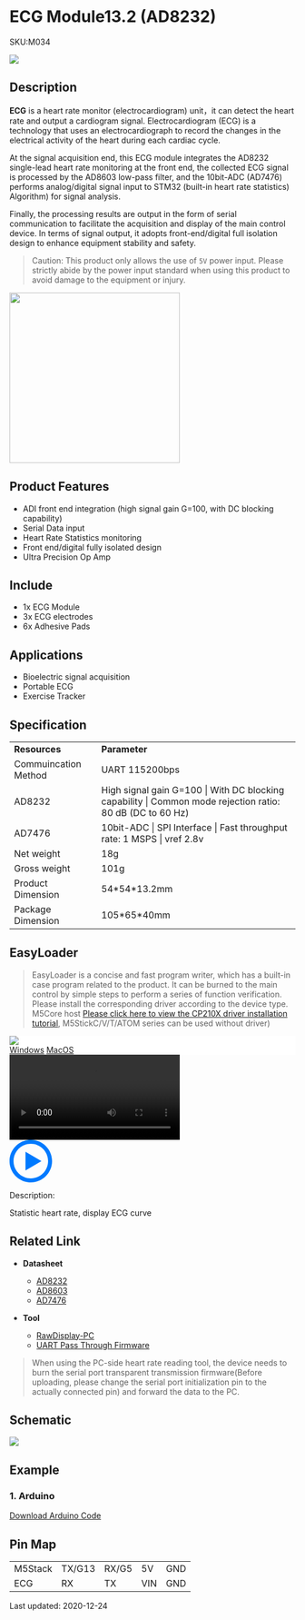 # ECG Module13.2 (AD8232)

<el-tag effect="plain">SKU:M034</el-tag>

<div class="product_pic"><img src="assets/img/product_pics/module/ecg/ecg_01.webp"></div>

## Description

**ECG** is a heart rate monitor (electrocardiogram) unit，it can detect the heart rate and output a cardiogram signal. Electrocardiogram (ECG) is a technology that uses an electrocardiograph to record the changes in the electrical activity of the heart during each cardiac cycle.

At the signal acquisition end, this ECG module integrates the AD8232 single-lead heart rate monitoring at the front end, the collected ECG signal is processed by the AD8603 low-pass filter, and the 10bit-ADC (AD7476) performs analog/digital signal input to STM32 (built-in heart rate statistics) Algorithm) for signal analysis.

Finally, the processing results are output in the form of serial communication to facilitate the acquisition and display of the main control device. In terms of signal output, it adopts front-end/digital full isolation design to enhance equipment stability and safety.

>Caution: This product only allows the use of `5V` power input. Please strictly abide by the power input standard when using this product to avoid damage to the equipment or injury.

<img src="assets/img/product_pics/module/ecg/ecg_02.webp" width="300px">

## Product Features

- ADI front end integration (high signal gain G=100, with DC blocking capability)
- Serial Data input
- Heart Rate Statistics monitoring
- Front end/digital fully isolated design
- Ultra Precision Op Amp

## Include

- 1x ECG Module
- 3x ECG electrodes
- 6x Adhesive Pads

## Applications

- Bioelectric signal acquisition
- Portable ECG
- Exercise Tracker

## Specification

<table>
   <tr style="font-weight:bold">
      <td>Resources</td>
      <td>Parameter</td>
   </tr>
   <tr>
      <td>Commuincation Method</td>
      <td>UART 115200bps</td>
   </tr>
   <tr>
      <td>AD8232</td>
      <td>High signal gain G=100 | With DC blocking capability | Common mode rejection ratio: 80 dB (DC to 60 Hz)</td>
   </tr>
   <tr>
      <td>AD7476</td>
      <td>10bit-ADC | SPI Interface | Fast throughput rate: 1 MSPS | vref 2.8v</td>
   </tr>
   <tr>
      <td>Net weight</td>
      <td>18g</td>
   </tr>
   <tr>
      <td>Gross weight</td>
      <td>101g</td>
   </tr>
   <tr>
      <td>Product Dimension</td>
      <td>54*54*13.2mm</td>
   </tr>
   <tr>
      <td>Package Dimension</td>
      <td>105*65*40mm</td>
   </tr>
 </table>


 ## EasyLoader

>EasyLoader is a concise and fast program writer, which has a built-in case program related to the product. It can be burned to the main control by simple steps to perform a series of function verification. Please install the corresponding driver according to the device type. M5Core host [Please click here to view the CP210X driver installation tutorial](en/arduino/arduino_development), M5StickC/V/T/ATOM series can be used without driver)

<div class="easyloader-box">
    <div style="background-color:white;">
        <div><img src="https://m5stack.oss-cn-shenzhen.aliyuncs.com/image/easyloader_intro.webp"></div>
        <div class="easyloader-btn">
            <a href="https://m5stack.oss-cn-shenzhen.aliyuncs.com/EasyLoader/Windows/MODULE/EasyLoader_ECG.exe">Windows</a>
            <a href="https://m5stack.oss-cn-shenzhen.aliyuncs.com/EasyLoader/MacOS/MODULE/EasyLoader_ECG_Module.dmg">MacOS</a>
        </div>
    </div>
    <div>
        <video id="example_video" controls>
            <source src="https://m5stack.oss-cn-shenzhen.aliyuncs.com/video/Product_example_video/Module/ECG.mp4">
        </video>
        <div class="easyloader-mask">
        <a>
            <svg id="play-btn" t="1583228776634" class="icon" viewBox="0 0 1024 1024" version="1.1" xmlns="http://www.w3.org/2000/svg" p-id="4152" width="75" height="75"><path d="M512 0C229.216 0 0 229.216 0 512s229.216 512 512 512 512-229.216 512-512S794.784 0 512 0z m0 928C282.24 928 96 741.76 96 512S282.24 96 512 96s416 186.24 416 416-186.24 416-416 416zM384 288l384 224-384 224z" p-id="4153" fill="#007aff"></path></svg></a>
            <p>Description:</p>
            <p>Statistic heart rate, display ECG curve</p>
        </div>
    </div>
</div>


## Related Link

- **Datasheet**
   - [AD8232](https://m5stack.oss-cn-shenzhen.aliyuncs.com/resource/docs/datasheet/module/AD8232_datasheet_en.pdf)
   - [AD8603](https://m5stack.oss-cn-shenzhen.aliyuncs.com/resource/docs/datasheet/module/AD8603_datasheet_en.pdf)
   - [AD7476](https://m5stack.oss-cn-shenzhen.aliyuncs.com/resource/docs/datasheet/module/AD7476_datasheet_en.pdf)

- **Tool**
   - [RawDisplay-PC](https://m5stack.oss-cn-shenzhen.aliyuncs.com/resource/software/RawDisplay.zip)
   - [UART Pass Through Firmware](https://github.com/m5stack/M5Stack/tree/master/examples/Advanced/Serial2)

>When using the PC-side heart rate reading tool, the device needs to burn the serial port transparent transmission firmware(Before uploading, please change the serial port initialization pin to the actually connected pin) and forward the data to the PC.

## Schematic

<img src = "assets/img/product_pics/module/ecg/ecg_sch.webp">

## Example

### 1. Arduino

[Download Arduino Code](https://github.com/m5stack/M5-ProductExampleCodes/tree/master/Module/ECG)

## Pin Map

<table>
 <tr><td>M5Stack</td><td>TX/G13</td><td>RX/G5</td><td>5V</td><td>GND</td></tr>
 <tr><td>ECG</td><td>RX</td><td>TX</td><td>VIN</td><td>GND</td></tr>
</table>

<el-divider content-position="right">Last updated: 2020-12-24</el-divider>

<script>

   var purchase_link = 'https://m5stack.com/products/ecg-module13-2-ad8232-with-cables-and-pads';

   anchor_search(purchase_link);
   scrollFunc();

</script>
